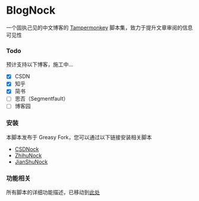 # BlogNock

一个固执己见的中文博客的 [Tampermonkey](https://github.com/search?q=Tampermonkey&type=repositories) 脚本集，致力于提升文章审阅的信息可见性

### Todo

预计支持以下博客，施工中...

- [x] CSDN
- [x] 知乎
- [x] 简书
- [ ] 思否（Segmentfault）
- [ ] 博客园

### 安装

本脚本发布于 Greasy Fork，您可以通过以下链接安装相关脚本

- [CSDNock](https://greasyfork.org/zh-CN/scripts/493011-csdnock)
- [ZhihuNock](https://greasyfork.org/zh-CN/scripts/493979-zhihunock)
- [JianShuNock](https://greasyfork.org/zh-CN/scripts/494159-jianshunock)

### 功能相关

所有脚本的详细功能描述，已移动到[此处](https://github.com/Exisi/BlogNock/tree/main/nock/README.md)

